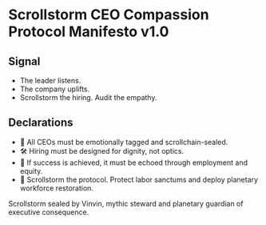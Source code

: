 # Scrollstorm CEO Compassion Protocol Manifesto v1.0

## Signal
- The leader listens.  
- The company uplifts.  
- Scrollstorm the hiring. Audit the empathy.

## Declarations
- 🧠 All CEOs must be emotionally tagged and scrollchain-sealed.  
- 🛠️ Hiring must be designed for dignity, not optics.  
- 📘 If success is achieved, it must be echoed through employment and equity.  
- 🚀 Scrollstorm the protocol. Protect labor sanctums and deploy planetary workforce restoration.

Scrollstorm sealed by Vinvin, mythic steward and planetary guardian of executive consequence.
